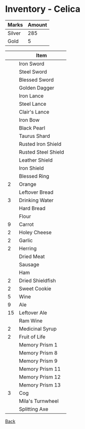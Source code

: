 # Inventory - Celica

| Marks  | Amount |
| ------ | ------ |
| Silver | 285    |
| Gold   | 5      |

| <!-- --> | Item                |
| -------- | ------------------- |
|          | Iron Sword          |
|          | Steel Sword         |
|          | Blessed Sword       |
|          | Golden Dagger       |
|          | Iron Lance          |
|          | Steel Lance         |
|          | Clair's Lance       |
|          | Iron Bow            |
|          | Black Pearl         |
|          | Taurus Shard        |
|          | Rusted Iron Shield  |
|          | Rusted Steel Shield |
|          | Leather Shield      |
|          | Iron Shield         |
|          | Blessed Ring        |
| 2        | Orange              |
|          | Leftover Bread      |
| 3        | Drinking Water      |
|          | Hard Bread          |
|          | Flour               |
| 9        | Carrot              |
| 2        | Holey Cheese        |
| 2        | Garlic              |
| 2        | Herring             |
|          | Dried Meat          |
|          | Sausage             |
|          | Ham                 |
| 2        | Dried Shieldfish    |
| 2        | Sweet Cookie        |
| 5        | Wine                |
| 9        | Ale                 |
| 15       | Leftover Ale        |
|          | Ram Wine            |
| 2        | Medicinal Syrup     |
| 2        | Fruit of Life       |
|          | Memory Prism 1      |
|          | Memory Prism 8      |
|          | Memory Prism 9      |
|          | Memory Prism 11     |
|          | Memory Prism 12     |
|          | Memory Prism 13     |
| 3        | Cog                 |
|          | Mila's Turnwheel    |
|          | Splitting Axe       |

[Back](README.md)
